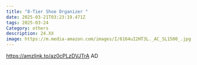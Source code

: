 ```yaml
---
title: "8-Tier Shoe Organizer "
date: 2025-03-21T03:23:19.471Z
tags: 2025-03-24
Category: others
description: 24.XX
image: https://m.media-amazon.com/images/I/8164uI2HT3L._AC_SL1500_.jpg
---
```



https://amzlink.to/az0cPLzDVJTrA    AD